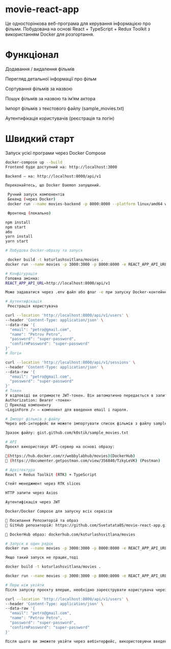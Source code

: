 # movie-react-app

Це односторінкова веб-програма для керування інформацією про фільми. Побудована на основі React + TypeScript + Redux Toolkit з використанням Docker для розгортання.

# Функціонал

Додавання / видалення фільмів

Перегляд детальної інформації про фільм

Сортування фільмів за назвою

Пошук фільмів за назвою та ім’ям актора

Імпорт фільмів з текстового файлу (sample_movies.txt)

Аутентифікація користувачів (реєстрація та логін)

# Швидкий старт

Запуск усієї програми через Docker Compose

```bash
docker-compose up --build
Frontend буде доступний на: http://localhost:3000

Backend — на: http://localhost:8000/api/v1

Переконайтесь, що Docker Daemon запущений.

 Ручний запуск компонентів
 Бекенд (через Docker)
 docker run --name movies-backend -p 8000:8000 --platform linux/amd64 webbylabhub/movies

 Фронтенд (локально)

npm install
npm start
або
yarn install
yarn start

# Побудова Docker-образу та запуск

 docker build -t koturlashsvitlana/movies .
docker run --name movies -p 3000:3000 -p 8000:8000 -e REACT_APP_API_URL=http://localhost:8000/api/v1 koturlashsvitlana/movies

# Конфігурація
Головна змінна:
REACT_APP_API_URL=http://localhost:8000/api/v1

Може задаватися через .env файл або флаг -e при запуску Docker-контейнера.

# Аутентифікація
 Реєстрація користувача

curl --location 'http://localhost:8000/api/v1/users' \
--header 'Content-Type: application/json' \
--data-raw '{
  "email": "petro@gmail.com",
  "name": "Petrov Petro",
  "password": "super-password",
  "confirmPassword": "super-password"
}'
# Логін

curl --location 'http://localhost:8000/api/v1/sessions' \
--header 'Content-Type: application/json' \
--data-raw '{
  "email": "petro@gmail.com",
  "password": "super-password"
}'
# Токен
У відповіді ви отримаєте JWT-токен. Він автоматично передається в запитах до захищених ресурсів:
Authorization: Bearer <токен>
🧪 Приклад компоненту
<LoginForm /> — компонент для введення email і пароля.

# Імпорт фільмів з файлу
Через веб-інтерфейс ви можете імпортувати список фільмів з файлу sample_movies.txt.

Зразок файлу: gist.github.com/k0stik/sample_movies.txt

# API
Проєкт використовує API-сервер на основі образу:

🔗(https://hub.docker.com/r/webbylabhub/movies)(DockerHub)
🔗 (https://documenter.getpostman.com/view/356840/TzkyLeVK) (Postman)

# Архітектура
React + Redux Toolkit (RTK) + TypeScript

Стейт менеджмент через RTK slices

HTTP запити через Axios

Аутентифікація через JWT

Docker/Docker Compose для запуску всіх сервісів

📎 Посилання Репозиторій та образ
🔗 GitHub репозиторій: https://github.com/Svetatata05/movie-react-app.git

🔗 DockerHub образ: dockerhub.com/koturlashsvitlana/movies

# Запуск в один рядок
docker run --name movies -p 3000:3000 -p 8000:8000 -e REACT_APP_API_URL=http://localhost:8000/api/v1 koturlashsvitlana/movies

Якщо такий запуск не працює,тоді

docker build -t koturlashsvitlana/movies .

docker run --name movies -p 3000:3000 -p 8000:8000 -e REACT_APP_API_URL=http://localhost:8000/api/v1 koturlashsvitlana/movies

# Перш ніж увійти
Після запуску проєкту вперше, необхідно зареєструвати користувача через термінал (оскільки база пуста):

curl --location 'http://localhost:8000/api/v1/users' \
--header 'Content-Type: application/json' \
--data-raw '{
  "email": "petro@gmail.com",
  "name": "Petrov Petro",
  "password": "super-password",
  "confirmPassword": "super-password"
}'

Після цього ви зможете увійти через вебінтерфейс, використовуючи введені дані.
```
